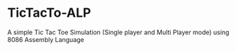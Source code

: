 # TicTacTo-ALP
A simple Tic Tac Toe Simulation (Single player and Multi Player mode) using 8086 Assembly Language
